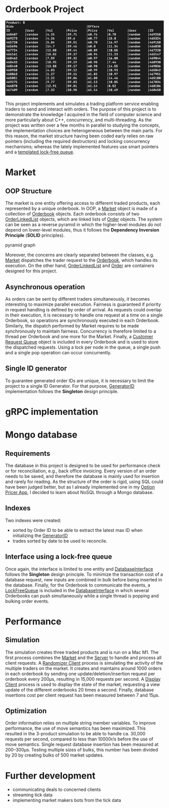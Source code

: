 # Orderbook Project

<div style="text-align: center;">
  <img src="images/main_screenshot_with_one_product.png" alt="Centered Image">
</div>

This project implements and simulates a trading platform service enabling traders to send and interact with orders. 
The purpose of this project is to demonstrate the knowledge I acquired in the field of computer science and more particularly
about C++, concurrency, and multi-threading.
As the project was written over a few months in parallel to studying the concepts, the implementation choices are 
heterogeneous between the main parts. For this reason, the market structure having been coded early relies on raw pointers
(including the required destructors) and locking concurrency mechanisms; whereas the lately implemented features use 
smart pointers and a [templated lock-free queue](lock_free_queue//LockFreeQueue.h).

# Market
## OOP Structure
The market is one entity offering access to different traded products, each represented by a unique orderbook. In OOP,
a [Market](market/Market.h) object is made of a collection of [Orderbook](market/OrderBook.h) objects. 
Each orderbook consists of two [OrderLinkedList](market/OrderLinkedList.h) objects, which are linked lists of 
[Order](market/order/Order.h) objects. The system can be seen as a reverse pyramid in which the higher-level modules do
not depend on lower-level modules, thus it follows the **Dependency Inversion Principle** (**SOLID** principles). 

pyramid graph

Moreover, the concerns are clearly separated between the classes, e.g. [Market](market/Market.h) dispatches the trader 
request to the [Orderbook](market/OrderBook.h), which handles its execution.
On the other hand, [OrderLinkedList](market/OrderLinkedList.h) and [Order](market/order/Order.h) are containers 
designed for this project.

## Asynchronous operation
As orders can be sent by different traders simultaneously, it becomes interesting to maximize parallel execution.
Fairness is guaranteed if priority in request handling is defined by order of arrival. 
As requests could overlap in their execution, it is necessary to handle one request at a time on a single Orderbook, 
so operations are synchronously executed in each Orderbook. Similarly, the dispatch performed by Market requires
to be made synchronously to maintain fairness. Concurrency is therefore limited to a thread per Orderbook and one more for
the Market. Finally, a [Customer Request Queue](market/CustomerRequestQueue/CustomerRequestQueue.h) object is included in
every Orderbook and is used to store the dispatched requests. Using a lock per node in the queue, a single push and a single 
pop operation can occur concurrently.

## Single ID generator
To guarantee generated order IDs are unique, it is necessary to limit the project to a single ID Generator. For that 
purpose, [GeneratorID](market/GeneratorId.h) implementation follows the **Singleton** design principle. 


# gRPC implementation


# Mongo database
## Requirements
The database in this project is designed to be used for performance check or for reconciliation, e.g., back 
office invoicing. Every version of an order needs to be saved, and therefore the database is mainly used for insertion and
rarely for reading. As the structure of the order is rigid, using SQL could have been judged better, but as I already
implemented one in my [Option Pricer App](https://github.com/PLHC/option-pricer-app), I decided to learn about NoSQL through
a Mongo database.
## Indexes
Two indexes were created:
- sorted by Order ID to be able to extract the latest max ID when initializing the [GeneratorID](market/GeneratorId.h)
- trades sorted by date to be used to reconcile.
## Interface using a lock-free queue
Once again, the interface is limited to one entity and [DatabaseInterface](database/DatabaseInterface.h) follows the 
**Singleton** design principle.
To minimize the transaction cost of a database request, new inputs are combined in bulk before being inserted in the database.
Finally, for the Orderbook to communicate the events, a [LockFreeQueue](lock_free_queue/LockFreeQueue.h) is included in 
the [DatabaseInterface](database/DatabaseInterface.h) in which several Orderbooks can push simultaneously while a single
thread is popping and bulking order events.

# Performance
## Simulation
The simulation creates three traded products and is run on a Mac M1. The first process combines the [Market](market/Market.h)
and the [Server](server_and_client_grpc/Service/RpcServiceAsync.h) to handle and process all client requests.
A [Randomizer Client](server_and_client_grpc/Client/RandomizerClient/RandomizerClient.h) process is simulating the activity of the 
multiple traders on the market. It creates and maintains around 1000 orders in each orderbook by sending one update/deletion/insertion 
request per orderbook every 200µs, resulting in 15,000 requests per second. 
A [Display Client](server_and_client_grpc/Client/DisplayClient/DisplayClient.h) process is used to display the state of the 
market, requesting a view update of the different orderbooks 20 times a second. 
Finally, database insertions cost per client request has been measured between 7 and 15µs.
## Optimization
Order information relies on multiple string member variables. To improve performance, the use of move semantics has been 
maximized. This resulted in the 3-product simulation to be able to handle ca. 30,000 requests per second, compared to less than 
10000r/s before the use of move semantics.
Single request database insertion has been measured at 200–300µs. Testing multiple sizes of bulks, this number has been
divided by 20 by creating bulks of 500 market updates.   


# Further development
- communicating deals to concerned clients 
- streaming tick data
- implementing market makers bots from the tick data



